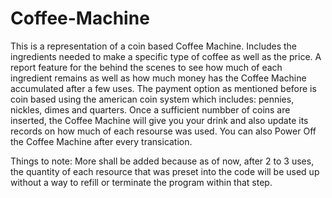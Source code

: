 # Coffee-Machine
This is a representation of a coin based Coffee Machine.
Includes the ingredients needed to make a specific type of coffee as well as the price.
A report feature for the behind the scenes to see how much of each ingredient remains as well as how much money has the Coffee Machine accumulated after a few uses. 
The payment option as mentioned before is coin based using the american coin system which includes: pennies, nickles, dimes and quarters.
Once a sufficient numbber of coins are inserted, the Coffee Machine will give you your drink and also update its records on how much of each resourse was used. 
You can also Power Off the Coffee Machine after every transication.

Things to note: 
More shall be added because as of now, after 2 to 3 uses, the quantity of each resource that was preset into the code will be used up without a way to refill or terminate the program within that step.
